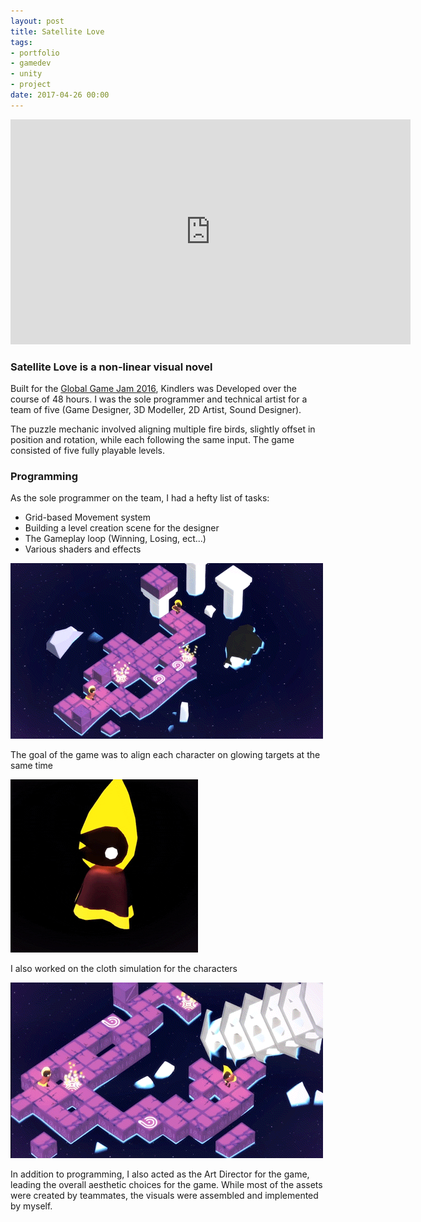 ```yaml
---
layout: post
title: Satellite Love
tags:
- portfolio
- gamedev
- unity
- project
date: 2017-04-26 00:00
---
```



<iframe src="https://player.vimeo.com/video/197728485" width="640" height="360" frameborder="0" webkitallowfullscreen mozallowfullscreen allowfullscreen></iframe>




### Satellite Love is a non-linear visual novel
<!--more-->

Built for the [Global Game Jam 2016](http://globalgamejam.org/about), Kindlers was Developed over the course of 48 hours. I was the sole programmer and technical artist for a team of five (Game Designer, 3D Modeller, 2D Artist, Sound Designer).  

The puzzle mechanic involved aligning multiple fire birds, slightly offset in position and rotation, while each following the same input. The game consisted of five fully playable levels.

### Programming

As the sole programmer on the team, I had a hefty list of tasks:

* Grid-based Movement system
* Building a level creation scene for the designer
* The Gameplay loop (Winning, Losing, ect...)
* Various shaders and effects

![](/blog/assets/levelExample02.gif)

The goal of the game was to align each character on glowing targets at the same time

![](/blog/assets/character.gif)

I also worked on the cloth simulation for the characters

![](/blog/assets/levelExample01.gif)

In addition to programming, I also acted as the Art Director for the game, leading the overall aesthetic choices for the game. While most of the assets were created by teammates, the visuals were assembled and implemented by myself.